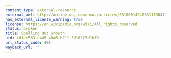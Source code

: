```yaml
---
content_type: external-resource
external_url: http://online.wsj.com/news/articles/SB10001424053111904716604576544482314677402
has_external_license_warning: true
license: https://en.wikipedia.org/wiki/All_rights_reserved
status: broken
title: Spelling Out Growth
uid: fd1ec563-e445-40a6-b211-5d182f3d1bf0
url_status_code: 401
wayback_url: ''
---
```

